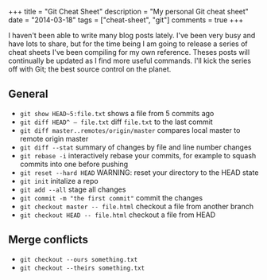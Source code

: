 +++
title       = "Git Cheat Sheet"
description = "My personal Git cheat sheet"
date        = "2014-03-18"
tags        = ["cheat-sheet", "git"]
comments    = true
+++

I haven't been able to write many blog posts lately. I've been very busy and
have lots to share, but for the time being I am going to release a series of
cheat sheets I've been compiling for my own reference. Theses posts will
continually be updated as I find more useful commands. I'll kick the series off
with Git; the best source control on the planet.

## General

- `git show HEAD~5:file.txt` shows a file from 5 commits ago
- `git diff HEAD^ — file.txt` diff `file.txt` to the last commit
- `git diff master..remotes/origin/master` compares local master to remote origin master
- `git diff --stat` summary of changes by file and line number changes
- `git rebase -i` interactively rebase your commits, for example to squash commits into one before pushing
- `git reset --hard HEAD` WARNING: reset your directory to the HEAD state
- `git init` initalize a repo
- `git add --all` stage all changes
- `git commit -m "the first commit"` commit the changes
- `git checkout master -- file.html` checkout a file from another branch
- `git checkout HEAD -- file.html` checkout a file from HEAD

## Merge conflicts

- `git checkout --ours something.txt`
- `git checkout --theirs something.txt`

